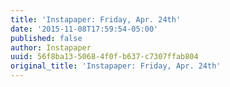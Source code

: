 ```yaml
---
title: 'Instapaper: Friday, Apr. 24th'
date: '2015-11-08T17:59:54-05:00'
published: false
author: Instapaper
uuid: 56f8ba13-5068-4f0f-b637-c7307ffab804
original_title: 'Instapaper: Friday, Apr. 24th'
---
```


